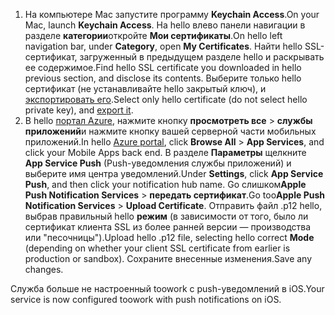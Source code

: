 

1. <span data-ttu-id="09a4d-101">На компьютере Mac запустите программу **Keychain Access**.</span><span class="sxs-lookup"><span data-stu-id="09a4d-101">On your Mac, launch **Keychain Access**.</span></span> <span data-ttu-id="09a4d-102">На hello влево панели навигации в разделе **категории**откройте **Мои сертификаты**.</span><span class="sxs-lookup"><span data-stu-id="09a4d-102">On hello left navigation bar, under **Category**, open **My Certificates**.</span></span> <span data-ttu-id="09a4d-103">Найти hello SSL-сертификат, загруженный в предыдущем разделе hello и раскрывать ее содержимое.</span><span class="sxs-lookup"><span data-stu-id="09a4d-103">Find hello SSL certificate you downloaded in hello previous section, and disclose its contents.</span></span> <span data-ttu-id="09a4d-104">Выберите только hello сертификат (не устанавливайте hello закрытый ключ), и [экспортировать его](https://support.apple.com/kb/PH20122?locale=en_US).</span><span class="sxs-lookup"><span data-stu-id="09a4d-104">Select only hello certificate (do not select hello private key), and [export it](https://support.apple.com/kb/PH20122?locale=en_US).</span></span>
2. <span data-ttu-id="09a4d-105">В hello [портал Azure](https://portal.azure.com/), нажмите кнопку **просмотреть все** > **службы приложений**и нажмите кнопку вашей серверной части мобильных приложений.</span><span class="sxs-lookup"><span data-stu-id="09a4d-105">In hello [Azure portal](https://portal.azure.com/), click **Browse All** > **App Services**, and click your Mobile Apps back end.</span></span> <span data-ttu-id="09a4d-106">В разделе **Параметры** щелкните **App Service Push** (Push-уведомления службы приложений) и выберите имя центра уведомлений.</span><span class="sxs-lookup"><span data-stu-id="09a4d-106">Under **Settings**, click **App Service Push**, and then click your notification hub name.</span></span> <span data-ttu-id="09a4d-107">Go слишком**Apple Push Notification Services** > **передать сертификат**.</span><span class="sxs-lookup"><span data-stu-id="09a4d-107">Go too**Apple Push Notification Services** > **Upload Certificate**.</span></span> <span data-ttu-id="09a4d-108">Отправить файл .p12 hello, выбрав правильный hello **режим** (в зависимости от того, было ли сертификат клиента SSL из более ранней версии — производства или "песочницы").</span><span class="sxs-lookup"><span data-stu-id="09a4d-108">Upload hello .p12 file, selecting hello correct **Mode** (depending on whether your client SSL certificate from earlier is production or sandbox).</span></span> <span data-ttu-id="09a4d-109">Сохраните внесенные изменения.</span><span class="sxs-lookup"><span data-stu-id="09a4d-109">Save any changes.</span></span>

<span data-ttu-id="09a4d-110">Служба больше не настроенный toowork с push-уведомлений в iOS.</span><span class="sxs-lookup"><span data-stu-id="09a4d-110">Your service is now configured toowork with push notifications on iOS.</span></span>

[1]: ./media/app-service-mobile-apns-configure-push/mobile-push-notification-hub.png
